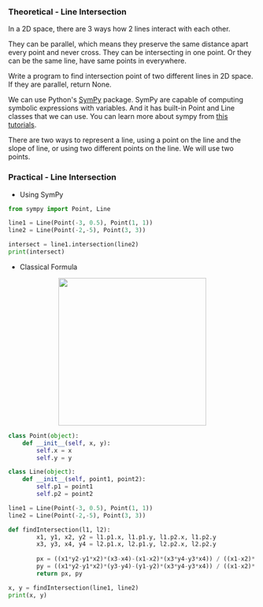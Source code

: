 ### Theoretical - Line Intersection

In a 2D space, there are 3 ways how 2 lines interact with each other.

They can be parallel, which means they preserve the same distance apart every point and never cross. They can be intersecting in one point. Or they can be the same line, have same points in everywhere.

Write a program to find intersection point of two different lines in 2D space. If they are parallel, return None.

We can use Python's [SymPy](https://www.sympy.org/) package. SymPy are capable of computing symbolic expressions with variables. And it has built-in Point and Line classes that we can use. You can learn more about sympy from [this tutorials](https://docs.sympy.org/1.5.1/tutorial).

There are two ways to represent a line, using a point on the line and the slope of line, or using two different points on the line. We will use two points.

### Practical - Line Intersection

- Using SymPy

```python
from sympy import Point, Line

line1 = Line(Point(-3, 0.5), Point(1, 1))
line2 = Line(Point(-2,-5), Point(3, 3))

intersect = line1.intersection(line2)
print(intersect)
```

- Classical Formula

<p align="center"><img src="https://wikimedia.org/api/rest_v1/media/math/render/svg/c51a9b486a6ef5a7a08b92d75e71a07888034a9a" width=300></p>

```python
class Point(object):
    def __init__(self, x, y):
        self.x = x
        self.y = y

class Line(object):
    def __init__(self, point1, point2):
        self.p1 = point1
        self.p2 = point2

line1 = Line(Point(-3, 0.5), Point(1, 1))
line2 = Line(Point(-2,-5), Point(3, 3))

def findIntersection(l1, l2):
        x1, y1, x2, y2 = l1.p1.x, l1.p1.y, l1.p2.x, l1.p2.y
        x3, y3, x4, y4 = l2.p1.x, l2.p1.y, l2.p2.x, l2.p2.y
        
        px = ((x1*y2-y1*x2)*(x3-x4)-(x1-x2)*(x3*y4-y3*x4)) / ((x1-x2)*(y3-y4)-(y1-y2)*(x3-x4))
        py = ((x1*y2-y1*x2)*(y3-y4)-(y1-y2)*(x3*y4-y3*x4)) / ((x1-x2)*(y3-y4)-(y1-y2)*(x3-x4))
        return px, py

x, y = findIntersection(line1, line2)
print(x, y)
```